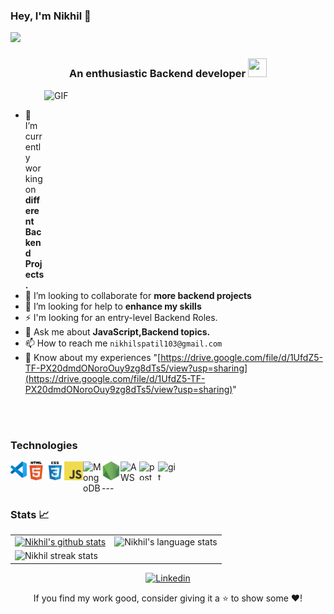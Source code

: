 ### Hey, I'm Nikhil  👋

<img src="https://komarev.com/ghpvc/?username=nikhilspatil103&label=PEOPLE%20VISIT%20THIS%20PROFILE&color=blueviolet&style=flat-square" />


<h3 align="center">An enthusiastic Backend developer <img src="https://emojipedia-us.s3.dualstack.us-west-1.amazonaws.com/thumbs/120/apple/285/man-technologist_1f468-200d-1f4bb.png" width="30" height = "30"></h3>



<img align="right" alt="GIF"
    src="https://camo.githubusercontent.com/e4a569755580f96dce0e6d65bc761e0d9aef0fecae524ec73a1b0be60fc934fa/68747470733a2f2f7777772e6d79676f2e67652f75706c6f6164732f626c6f672f313538343032333739352e6a7067" width="450"
    height="300" /> <br />


- 🔭 I’m currently working on **different Backend Projects.**
- 👯 I’m looking to collaborate for **more backend projects**
- 🤝 I’m looking for help to **enhance my skills**
- ⚡ I'm looking for an entry-level Backend Roles.
- 💬 Ask me about **JavaScript,Backend topics.**
- 📫 How to reach me `nikhilspatil103@gmail.com`
- 📄 Know about my experiences
"[https://drive.google.com/file/d/1UfdZ5-TF-PX20dmdONoroOuy9zg8dTs5/view?usp=sharing](https://drive.google.com/file/d/1UfdZ5-TF-PX20dmdONoroOuy9zg8dTs5/view?usp=sharing)"

<br />
<br />

### Technologies

<img align="left" alt="Visual Studio Code" width="26px" src="https://raw.githubusercontent.com/github/explore/80688e429a7d4ef2fca1e82350fe8e3517d3494d/topics/visual-studio-code/visual-studio-code.png" />
<img align="left" alt="HTML5" width="30px" src="https://raw.githubusercontent.com/github/explore/80688e429a7d4ef2fca1e82350fe8e3517d3494d/topics/html/html.png" />
<img align="left" alt="CSS3" width="30px" src="https://raw.githubusercontent.com/github/explore/80688e429a7d4ef2fca1e82350fe8e3517d3494d/topics/css/css.png" />
<img align="left" alt="JavaScript" width="30px" src="https://raw.githubusercontent.com/github/explore/80688e429a7d4ef2fca1e82350fe8e3517d3494d/topics/javascript/javascript.png" />

<img align="left" alt="MongoDB" width="30px" src="https://code4developers.com/wp-content/uploads/2019/10/MongoDBicon.png" />
<img align="left" alt="Node.js" width="30px" src="https://raw.githubusercontent.com/github/explore/80688e429a7d4ef2fca1e82350fe8e3517d3494d/topics/nodejs/nodejs.png" />
<img align="left" alt="AWS" width="30px" src="https://www.consoleconnect.com/wp-content/uploads/2019/07/amazon-web-services-cloud.svg" />
<a href="https://postman.com" target="_blank"> <img align="left" src="https://www.vectorlogo.zone/logos/getpostman/getpostman-icon.svg" alt="postman" width="30" height="30" margin ="10px"/> </a>
<a href="https://git-scm.com/" target="_blank"> <img align ="left" src="https://www.vectorlogo.zone/logos/git-scm/git-scm-icon.svg" alt="git" width="30" height="30"/> </a>
     
<br/>
<br/>
---

### Stats 📈
<table align="center" cellspacing="0" cellpadding="0" border="0">
   <tr>
    <td>
      <a href="https://github.com/nikhilspatil103" target="_blank">
        <img src="https://github-readme-stats.vercel.app/api?username=NikhilPatil&show_icons=true&include_all_commits=true&theme=ayu-mirage&hide_border=true" alt="Nikhil's github stats">
      <a/>
    </td>
    <td>
<!--       <a href="https://still-taiga-23032.herokuapp.com/" target="_blank"> -->
        <img src="https://github-readme-stats.vercel.app/api/top-langs/?username=nikhilspatil103&theme=ayu-mirage&layout=compact&hide_border=true" alt="Nikhil's language stats">
      <a/>
    </td>
   </tr>
  <tr>
  <tr>
    <td>
<!--       <a href="https://still-taiga-23032.herokuapp.com/" target="_blank"> -->
        <img src="https://github-readme-streak-stats.herokuapp.com/?user=nikhilspatil103&theme=ayu-mirage&hide_border=true" alt="Nikhil streak stats">
      <a/>
    </td>
   
   </tr>
</table>
  
  <p align="center">
  <a href="https://www.linkedin.com/in/nikhil-patil103" target="_blank">
    <img alt=" Linkedin" src="https://img.shields.io/badge/LinkedIn-0077B5?style=for-the-badge&logo=linkedin&logoColor=white">
  <a/>
                                                 
</p>
                                                  <p align="center"> If you find my work good, consider giving it a ⭐ to show some ❤️!</p>
